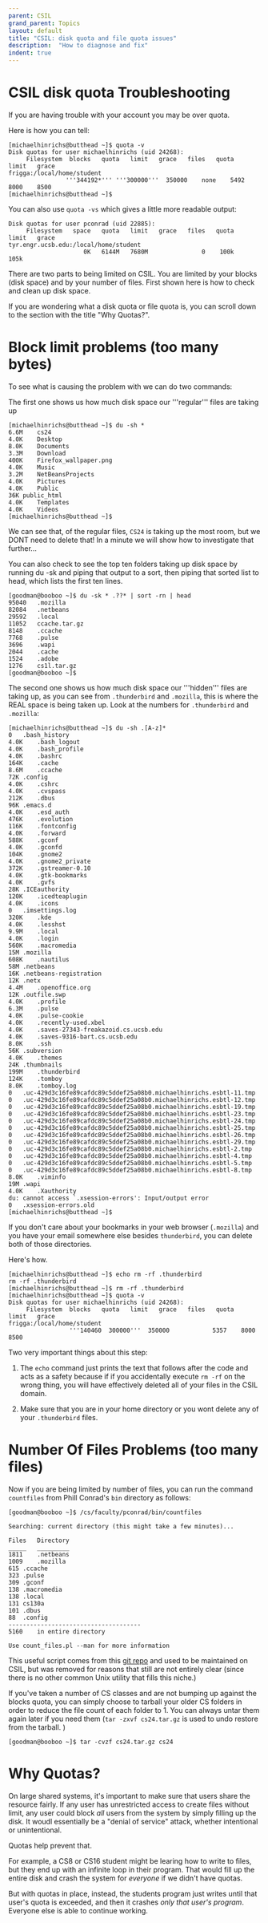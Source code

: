 ```yaml
---
parent: CSIL
grand_parent: Topics
layout: default
title: "CSIL: disk quota and file quota issues"
description:  "How to diagnose and fix"
indent: true
---
```


# CSIL disk quota Troubleshooting

If you are having trouble with your account you may be over quota.

Here is how you can tell:

```
[michaelhinrichs@butthead ~]$ quota -v
Disk quotas for user michaelhinrichs (uid 24268): 
     Filesystem  blocks   quota   limit   grace   files   quota   limit   grace
frigga:/local/home/student
                '''344192*''' '''300000'''  350000    none    5492    8000    8500        
[michaelhinrichs@butthead ~]$ 
```

You can also use `quota -vs` which gives a little more readable output:

```
Disk quotas for user pconrad (uid 22885): 
     Filesystem   space   quota   limit   grace   files   quota   limit   grace
tyr.engr.ucsb.edu:/local/home/student
                     0K   6144M   7680M               0    100k    105k        
```

There are two parts to being limited on CSIL. You are limited by your blocks (disk space) and by your number of files. First shown here is how to check and clean up disk space.

If you are wondering what a disk quota or file quota is, you can scroll down to the section with the title "Why Quotas?".

# Block limit problems (too many bytes)

To see what is causing the problem with we can do two commands:

The first one shows us how much disk space our '''regular''' files are taking up 

```
[michaelhinrichs@butthead ~]$ du -sh *
6.6M	cs24
4.0K	Desktop
8.0K	Documents
3.3M	Download
400K	Firefox_wallpaper.png
4.0K	Music
3.2M	NetBeansProjects
4.0K	Pictures
4.0K	Public
36K	public_html
4.0K	Templates
4.0K	Videos
[michaelhinrichs@butthead ~]$ 
```

We can see that, of the regular files, `CS24` is taking up the most room, but we DONT need to delete that! In a minute we will show how to investigate that further...

You can also check to see the top ten folders taking up disk space by running du -sk and piping that output to a sort, then piping that sorted list to head, which lists the first ten lines.

```
[goodman@booboo ~]$ du -sk * .??* | sort -rn | head
95040	.mozilla
82084	.netbeans
29592	.local
11052	ccache.tar.gz
8148	.ccache
7768	.pulse
3696	.wapi
2044	.cache
1524	.adobe
1276	cs1l.tar.gz
[goodman@booboo ~]$ 
```


The second one shows us how much disk space our '''hidden''' files are taking up, as you can see from `.thunderbird` and `.mozilla`, this is where the REAL space is being taken up.   Look at the numbers for `.thunderbird` and  `.mozilla`:

```
[michaelhinrichs@butthead ~]$ du -sh .[A-z]*
0	.bash_history
4.0K	.bash_logout
4.0K	.bash_profile
4.0K	.bashrc
164K	.cache
8.6M	.ccache
72K	.config
4.0K	.cshrc
4.0K	.cvspass
212K	.dbus
96K	.emacs.d
4.0K	.esd_auth
476K	.evolution
116K	.fontconfig
4.0K	.forward
588K	.gconf
4.0K	.gconfd
104K	.gnome2
4.0K	.gnome2_private
372K	.gstreamer-0.10
4.0K	.gtk-bookmarks
4.0K	.gvfs
28K	.ICEauthority
120K	.icedteaplugin
4.0K	.icons
0	.imsettings.log
320K	.kde
4.0K	.lesshst
9.9M	.local
4.0K	.login
560K	.macromedia
15M	.mozilla
608K	.nautilus
58M	.netbeans
16K	.netbeans-registration
12K	.netx
4.4M	.openoffice.org
12K	.outfile.swp
4.0K	.profile
6.3M	.pulse
4.0K	.pulse-cookie
4.0K	.recently-used.xbel
4.0K	.saves-27343-freakazoid.cs.ucsb.edu
4.0K	.saves-9316-bart.cs.ucsb.edu
8.0K	.ssh
56K	.subversion
4.0K	.themes
24K	.thumbnails
199M	.thunderbird
124K	.tomboy
8.0K	.tomboy.log
0	.uc-429d3c16fe89cafdc89c5ddef25a08b0.michaelhinrichs.esbtl-11.tmp
0	.uc-429d3c16fe89cafdc89c5ddef25a08b0.michaelhinrichs.esbtl-12.tmp
0	.uc-429d3c16fe89cafdc89c5ddef25a08b0.michaelhinrichs.esbtl-19.tmp
0	.uc-429d3c16fe89cafdc89c5ddef25a08b0.michaelhinrichs.esbtl-23.tmp
0	.uc-429d3c16fe89cafdc89c5ddef25a08b0.michaelhinrichs.esbtl-24.tmp
0	.uc-429d3c16fe89cafdc89c5ddef25a08b0.michaelhinrichs.esbtl-25.tmp
0	.uc-429d3c16fe89cafdc89c5ddef25a08b0.michaelhinrichs.esbtl-26.tmp
0	.uc-429d3c16fe89cafdc89c5ddef25a08b0.michaelhinrichs.esbtl-29.tmp
0	.uc-429d3c16fe89cafdc89c5ddef25a08b0.michaelhinrichs.esbtl-2.tmp
0	.uc-429d3c16fe89cafdc89c5ddef25a08b0.michaelhinrichs.esbtl-4.tmp
0	.uc-429d3c16fe89cafdc89c5ddef25a08b0.michaelhinrichs.esbtl-5.tmp
0	.uc-429d3c16fe89cafdc89c5ddef25a08b0.michaelhinrichs.esbtl-8.tmp
8.0K	.viminfo
19M	.wapi
4.0K	.Xauthority
du: cannot access `.xsession-errors': Input/output error
0	.xsession-errors.old
[michaelhinrichs@butthead ~]$ 
```

If you don't care about your bookmarks in your web browser (`.mozilla`) and you have your email somewhere else besides `thunderbird`, you can delete both of those directories.

Here's how.

```
[michaelhinrichs@butthead ~]$ echo rm -rf .thunderbird
rm -rf .thunderbird
[michaelhinrichs@butthead ~]$ rm -rf .thunderbird
[michaelhinrichs@butthead ~]$ quota -v
Disk quotas for user michaelhinrichs (uid 24268): 
     Filesystem  blocks   quota   limit   grace   files   quota   limit   grace
frigga:/local/home/student
                 '''140460  300000'''  350000            5357    8000    8500  
```

Two very important things about this step:

1) The `echo` command just prints the text that follows after the code and acts as a safety because if if you accidentally execute `rm -rf` on the wrong thing, you will have effectively deleted all of your files in the CSIL domain. 

2) Make sure that you are in your home directory or you wont delete any of your `.thunderbird` files.

# Number Of Files Problems (too many files)


Now if you are being limited by number of files, you can run the command `countfiles` from Phill Conrad's `bin` directory as follows:

```
[goodman@booboo ~]$ /cs/faculty/pconrad/bin/countfiles

Searching: current directory (this might take a few minutes)...

Files	Directory
_____	_________
1811	.netbeans
1009	.mozilla
615	.ccache
323	.pulse
309	.gconf
138	.macromedia
138	.local
131	cs130a
101	.dbus
88	.config
-------------------------------------
5160	in entire directory

Use count_files.pl --man for more information
```

This useful script comes from this [git repo](https://github.com/rkip/countfiles) and used to be maintained on CSIL, but was removed for reasons that still are not entirely clear (since there is no other common Unix utility that fills this niche.)

If you've taken a number of CS classes and are not bumping up against the blocks quota, you can simply choose to tarball your older CS folders in order to reduce the file count of each folder to 1.   You can always untar them again later if you need them (`tar -zxvf cs24.tar.gz` is used to undo restore from the tarball. )

```
[goodman@booboo ~]$ tar -cvzf cs24.tar.gz cs24
```

# Why Quotas?

On large shared systems, it's important to make sure that users share the resource fairly.   If any user has unrestricted access to create files without limit, any user could block *all* users from the system by simply filling up the disk.  It woudl essentially be a "denial of service" attack, whether intentional or unintentional.

Quotas help prevent that.

For example, a CS8 or CS16 student might be learing how to write to files, but they end up with an infinite loop in their program.  That would fill up the entire disk and crash the system for *everyone* if we didn't have quotas.

But with quotas in place, instead, the students program just writes until that user's quota is exceeded, and then it crashes *only that user's program*.   Everyone else is able to continue working.
